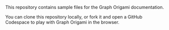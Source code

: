 This repository contains sample files for the Graph Origami documentation.

You can clone this repository locally, or fork it and open a GitHub Codespace to play with Graph Origami in the browser.
